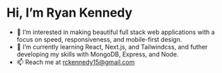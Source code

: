 # Hi, I’m Ryan Kennedy
- 👀 I’m interested in making beautiful full stack web applications with a focus on speed, responsiveness, and mobile-first design.
- 🌱 I’m currently learning React, Next.js, and Tailwindcss, and futher developing my skills with MongoDB, Express, and Node.
- 📫 Reach me at rckennedy15@gmail.com

<!---
rckennedy15/rckennedy15 is a ✨ special ✨ repository because its `README.md` (this file) appears on your GitHub profile.
You can click the Preview link to take a look at your changes.
--->
